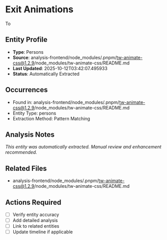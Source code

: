 # Exit Animations

To

## Entity Profile
- **Type**: Persons
- **Source**: analysis-frontend/node_modules/.pnpm/tw-animate-css@1.2.9/node_modules/tw-animate-css/README.md
- **Last Updated**: 2025-10-12T03:42:07.495933
- **Status**: Automatically Extracted

## Occurrences
- Found in: analysis-frontend/node_modules/.pnpm/tw-animate-css@1.2.9/node_modules/tw-animate-css/README.md
- Entity Type: persons
- Extraction Method: Pattern Matching

## Analysis Notes
*This entity was automatically extracted. Manual review and enhancement recommended.*

## Related Files
- analysis-frontend/node_modules/.pnpm/tw-animate-css@1.2.9/node_modules/tw-animate-css/README.md

## Actions Required
- [ ] Verify entity accuracy
- [ ] Add detailed analysis
- [ ] Link to related entities
- [ ] Update timeline if applicable
